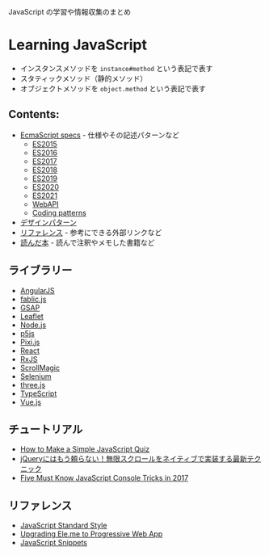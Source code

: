 JavaScript の学習や情報収集のまとめ
# Learning JavaScript

- インスタンスメソッドを `instance#method` という表記で表す
- スタティックメソッド（静的メソッド）
- オブジェクトメソッドを `object.method` という表記で表す

## Contents:
- [EcmaScript specs](Specification/) - 仕様やその記述パターンなど
  - [ES2015](Specification/es2015/README.md)
  - [ES2016](Specification/es2016/README.md)
  - [ES2017](Specification/es2017/README.md)
  - [ES2018](Specification/es2018/README.md)
  - [ES2019](Specification/es2019/README.md)
  - [ES2020](Specification/es2020/README.md)
  - [ES2021](Specification/es2021/README.md)
  - [WebAPI](Specification/webapi/README.md)
  - [Coding patterns](Specification/patterns/README.md)
- [デザインパターン](DesignPatterns/README.md)
- [リファレンス](References/) - 参考にできる外部リンクなど
- [読んだ本](Books/) - 読んで注釈やメモした書籍など

## ライブラリー
- [AngularJS](Libraries/AngularJS/)
- [fablic.js](Libralies/fablic.js/)
- [GSAP](Librareis/GSAP/)
- [Leaflet](Libraries/Leaflet/)
- [Node.js](Libraries/Node/)
- [p5js](Libraries/p5/)
- [Pixi.js](Libraries/pixi/)
- [React](Libraries/React/)
- [RxJS](Libraries/RxJS/)
- [ScrollMagic](Libraries/ScrollMagic)
- [Selenium](Libraries/Selenium/)
- [three.js](Libraries/three.js/)
- [TypeScript](Libraries/TypeScript/)
- [Vue.js](Libraries/Vue.js/)

## チュートリアル
- [How to Make a Simple JavaScript Quiz](https://www.sitepoint.com/simple-javascript-quiz/)
- [jQueryにはもう頼らない！無限スクロールをネイティブで実装する最新テクニック](https://www.webprofessional.jp/intersectionobserver-api/)
- [Five Must Know JavaScript Console Tricks in 2017](https://applyhead.com/must-know-javascript-console-tricks/)

## リファレンス
- [JavaScript Standard Style](http://standardjs.com/)
- [Upgrading Ele.me to Progressive Web App](https://medium.com/elemefe/upgrading-ele-me-to-progressive-web-app-2a446832e509)
- [JavaScript Snippets](https://github.com/kesuiket/js-snippets)
